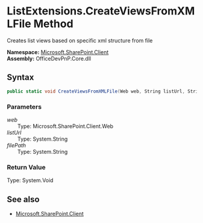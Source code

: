 # ListExtensions.CreateViewsFromXMLFile Method  
Creates list views based on specific xml structure from file  

**Namespace:** [Microsoft.SharePoint.Client](Microsoft.SharePoint.Client.md)  
**Assembly:** OfficeDevPnP.Core.dll  
## Syntax
```C#
public static void CreateViewsFromXMLFile(Web web, String listUrl, String filePath)
```
### Parameters
*web*  
&emsp;&emsp;Type: Microsoft.SharePoint.Client.Web  
*listUrl*  
&emsp;&emsp;Type: System.String  
*filePath*  
&emsp;&emsp;Type: System.String  
### Return Value
Type: System.Void  

## See also
- [Microsoft.SharePoint.Client](Microsoft.SharePoint.Client.md)
